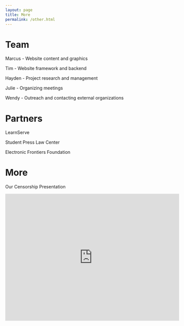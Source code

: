 ```yaml
---
layout: page
title: More
permalink: /other.html
---
```


<!--# Support Us-->

<!--Budget, Resources Needed, Requests for Support-->

# Team

Marcus - Website content and graphics

Tim - Website framework and backend

Hayden - Project research and management

Julie - Organizing meetings

Wendy - Outreach and contacting external organizations

# Partners

LearnServe

Student Press Law Center

Electronic Frontiers Foundation

# More

<!--Blog, Photos, Social Media, etc.-->
Our Censorship Presentation

<iframe id="prezi" frameborder="0" webkitallowfullscreen mozallowfullscreen allowfullscreen width="550" height="400" src="https://prezi.com/embed/sawtmkkmcmzd/?bgcolor=ffffff&amp;lock_to_path=0&amp;autoplay=0&amp;autohide_ctrls=0&amp;html5=1&amp;landing_data=bHVZZmNaNDBIWnNjdEVENDRhZDFNZGNIUE1lNjhCRUpSbVVNaldpOExIVm0zVUdxZ1ZIN1dJeUVLWi9ta0RHSFNLYz0&amp;landing_sign=ykhIQ4q2XesoTvnbwpsewV4usAbCm8Gwez3wPxkiBT4"></iframe>
